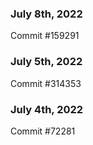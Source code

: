 ### July 8th, 2022

Commit #159291

### July 5th, 2022

Commit #314353


### July 4th, 2022

Commit #72281
